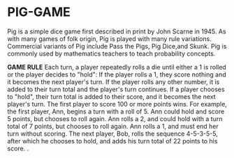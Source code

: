 # PIG-GAME

Pig is a simple dice game first described in print by John Scarne in 1945.
As with many games of folk origin, Pig is played with many rule variations.
Commercial variants of Pig include Pass the Pigs, Pig Dice,and Skunk. 
Pig is commonly used by mathematics teachers to teach probability concepts.

**GAME RULE**
Each turn, a player repeatedly rolls a die until either a 1 is rolled or the player decides to "hold": If the player rolls a 1, they score nothing and it becomes the next player's turn. If the player rolls any other number, it is added to their turn total and the player's turn continues. If a player chooses to "hold", their turn total is added to their score, and it becomes the next player's turn. The first player to score 100 or more points wins. For example, the first player, Ann, begins a turn with a roll of 5. Ann could hold and score 5 points, but chooses to roll again. Ann rolls a 2, and could hold with a turn total of 7 points, but chooses to roll again. Ann rolls a 1, and must end her turn without scoring. The next player, Bob, rolls the sequence 4-5-3-5-5, after which he chooses to hold,
and adds his turn total of 22 points to his score. .
